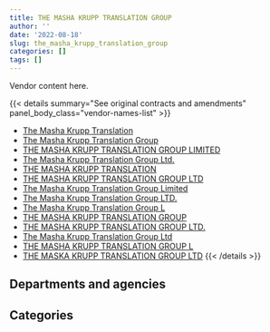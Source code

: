 ```yaml
---
title: THE MASHA KRUPP TRANSLATION GROUP
author: ''
date: '2022-08-18'
slug: the_masha_krupp_translation_group
categories: []
tags: []
---
```


<script src="/rmarkdown-libs/htmlwidgets/htmlwidgets.js"></script>
<link href="/rmarkdown-libs/datatables-css/datatables-crosstalk.css" rel="stylesheet" />
<script src="/rmarkdown-libs/datatables-binding/datatables.js"></script>
<script src="/rmarkdown-libs/jquery/jquery-3.6.0.min.js"></script>
<link href="/rmarkdown-libs/dt-core-bootstrap/css/dataTables.bootstrap.min.css" rel="stylesheet" />
<link href="/rmarkdown-libs/dt-core-bootstrap/css/dataTables.bootstrap.extra.css" rel="stylesheet" />
<script src="/rmarkdown-libs/dt-core-bootstrap/js/jquery.dataTables.min.js"></script>
<script src="/rmarkdown-libs/dt-core-bootstrap/js/dataTables.bootstrap.min.js"></script>
<link href="/rmarkdown-libs/crosstalk/css/crosstalk.min.css" rel="stylesheet" />
<script src="/rmarkdown-libs/crosstalk/js/crosstalk.min.js"></script>
<script src="/rmarkdown-libs/htmlwidgets/htmlwidgets.js"></script>
<link href="/rmarkdown-libs/datatables-css/datatables-crosstalk.css" rel="stylesheet" />
<script src="/rmarkdown-libs/datatables-binding/datatables.js"></script>
<script src="/rmarkdown-libs/jquery/jquery-3.6.0.min.js"></script>
<link href="/rmarkdown-libs/dt-core-bootstrap/css/dataTables.bootstrap.min.css" rel="stylesheet" />
<link href="/rmarkdown-libs/dt-core-bootstrap/css/dataTables.bootstrap.extra.css" rel="stylesheet" />
<script src="/rmarkdown-libs/dt-core-bootstrap/js/jquery.dataTables.min.js"></script>
<script src="/rmarkdown-libs/dt-core-bootstrap/js/dataTables.bootstrap.min.js"></script>
<link href="/rmarkdown-libs/crosstalk/css/crosstalk.min.css" rel="stylesheet" />
<script src="/rmarkdown-libs/crosstalk/js/crosstalk.min.js"></script>

Vendor content here.

{{< details summary="See original contracts and amendments" panel_body_class="vendor-names-list" >}}
- [The Masha Krupp Translation](https://search.open.canada.ca/en/ct/?sort=contract_value_f%20desc&page=1&search_text=%22The%20Masha%20Krupp%20Translation%22)
- [The Masha Krupp Translation Group](https://search.open.canada.ca/en/ct/?sort=contract_value_f%20desc&page=1&search_text=%22The%20Masha%20Krupp%20Translation%20Group%22)
- [THE MASHA KRUPP TRANSLATION GROUP LIMITED](https://search.open.canada.ca/en/ct/?sort=contract_value_f%20desc&page=1&search_text=%22THE%20MASHA%20KRUPP%20TRANSLATION%20GROUP%20LIMITED%22)
- [The Masha Krupp Translation Group Ltd.](https://search.open.canada.ca/en/ct/?sort=contract_value_f%20desc&page=1&search_text=%22The%20Masha%20Krupp%20Translation%20Group%20Ltd.%22)
- [THE MASHA KRUPP TRANSLATION](https://search.open.canada.ca/en/ct/?sort=contract_value_f%20desc&page=1&search_text=%22THE%20MASHA%20KRUPP%20TRANSLATION%22)
- [THE MASHA KRUPP TRANSLATION GROUP LTD](https://search.open.canada.ca/en/ct/?sort=contract_value_f%20desc&page=1&search_text=%22THE%20MASHA%20KRUPP%20TRANSLATION%20GROUP%20LTD%22)
- [The Masha Krupp Translation Group Limited](https://search.open.canada.ca/en/ct/?sort=contract_value_f%20desc&page=1&search_text=%22The%20Masha%20Krupp%20Translation%20Group%20Limited%22)
- [The Masha Krupp Translation Group LTD.](https://search.open.canada.ca/en/ct/?sort=contract_value_f%20desc&page=1&search_text=%22The%20Masha%20Krupp%20Translation%20Group%20LTD.%22)
- [The Masha Krupp Translation Group L](https://search.open.canada.ca/en/ct/?sort=contract_value_f%20desc&page=1&search_text=%22The%20Masha%20Krupp%20Translation%20Group%20L%22)
- [THE MASHA KRUPP TRANSLATION GROUP](https://search.open.canada.ca/en/ct/?sort=contract_value_f%20desc&page=1&search_text=%22THE%20MASHA%20KRUPP%20TRANSLATION%20GROUP%22)
- [THE MASHA KRUPP TRANSLATION GROUP LTD.](https://search.open.canada.ca/en/ct/?sort=contract_value_f%20desc&page=1&search_text=%22THE%20MASHA%20KRUPP%20TRANSLATION%20GROUP%20LTD.%22)
- [The Masha Krupp Translation Group Ltd](https://search.open.canada.ca/en/ct/?sort=contract_value_f%20desc&page=1&search_text=%22The%20Masha%20Krupp%20Translation%20Group%20Ltd%22)
- [THE MASHA KRUPP TRANSLATION GROUP L](https://search.open.canada.ca/en/ct/?sort=contract_value_f%20desc&page=1&search_text=%22THE%20MASHA%20KRUPP%20TRANSLATION%20GROUP%20L%22)
- [THE MASKA KRUPP TRANSLATION GROUP LTD](https://search.open.canada.ca/en/ct/?sort=contract_value_f%20desc&page=1&search_text=%22THE%20MASKA%20KRUPP%20TRANSLATION%20GROUP%20LTD%22)
{{< /details >}}

## Departments and agencies

<div id="htmlwidget-1" style="width:100%;height:auto;" class="datatables html-widget"></div>
<script type="application/json" data-for="htmlwidget-1">{"x":{"style":"bootstrap","filter":"none","vertical":false,"data":[["<a href=\"/departments/atssc-scdata/\">Administrative Tribunals Support Service of Canada<\/a>","<a href=\"/departments/cas-satj/\">Courts Administration Service<\/a>","<a href=\"/departments/cbsa-asfc/\">Canada Border Services Agency<\/a>","<a href=\"/departments/cfia-acia/\">Canadian Food Inspection Agency<\/a>","<a href=\"/departments/cra-arc/\">Canada Revenue Agency<\/a>","<a href=\"/departments/csc-scc/\">Correctional Service of Canada<\/a>","<a href=\"/departments/dfo-mpo/\">Fisheries and Oceans Canada<\/a>","<a href=\"/departments/dnd-mdn/\">National Defence<\/a>","<a href=\"/departments/fin/\">Department of Finance Canada<\/a>","<a href=\"/departments/nrcan-rncan/\">Natural Resources Canada<\/a>","<a href=\"/departments/oag-bvg/\">Office of the Auditor General of Canada<\/a>","<a href=\"/departments/pco-bcp/\">Privy Council Office<\/a>","<a href=\"/departments/ps-sp/\">Public Safety Canada<\/a>","<a href=\"/departments/pwgsc-tpsgc/\">Public Services and Procurement Canada<\/a>","<a href=\"/departments/statcan/\">Statistics Canada<\/a>","<a href=\"/departments/tbs-sct/\">Treasury Board of Canada Secretariat<\/a>","<a href=\"/departments/tc/\">Transport Canada<\/a>","<a href=\"/departments/wd-deo/\">Western Economic Diversification Canada<\/a>"],[306548.12,1200000,null,84517.81,12354.72,979573.73,24973,null,683599.1,0,0,null,415604.05,543399.63,null,1362079.17,18228.92,null],[634248.12,null,null,null,null,846075.56,null,null,683599.1,10328.2,0,22679.1,498466.38,2540557.07,null,1362079.17,43198.67,7720.59],[307387.98,null,28805.75,null,10874.63,947216.73,null,12712.5,685471.98,null,null,null,345726.1,2889705.42,971800,1365810.9,87126.48,25091.91],[null,null,236365.46,null,39692.41,null,null,null,170431.56,null,null,null,6097.09,1666403.87,null,1362079.17,55151.64,null]],"container":"<table class=\"table table-striped table-hover row-border order-column display\">\n  <thead>\n    <tr>\n      <th>Department<\/th>\n      <th>2017-2018<\/th>\n      <th>2018-2019<\/th>\n      <th>2019-2020<\/th>\n      <th>2020-2021<\/th>\n    <\/tr>\n  <\/thead>\n<\/table>","options":{"order":[[4,"desc"]],"pageLength":10,"autoWidth":true,"columnDefs":[{"targets":1,"render":"function(data, type, row, meta) {\n    return type !== 'display' ? data : DTWidget.formatCurrency(data, \"$\", 2, 3, \",\", \".\", true, null);\n  }"},{"targets":2,"render":"function(data, type, row, meta) {\n    return type !== 'display' ? data : DTWidget.formatCurrency(data, \"$\", 2, 3, \",\", \".\", true, null);\n  }"},{"targets":3,"render":"function(data, type, row, meta) {\n    return type !== 'display' ? data : DTWidget.formatCurrency(data, \"$\", 2, 3, \",\", \".\", true, null);\n  }"},{"targets":4,"render":"function(data, type, row, meta) {\n    return type !== 'display' ? data : DTWidget.formatCurrency(data, \"$\", 2, 3, \",\", \".\", true, null);\n  }"},{"width":"16%","targets":[1,2,3,4]},{"className":"dt-right","targets":[1,2,3,4]}],"orderClasses":false}},"evals":["options.columnDefs.0.render","options.columnDefs.1.render","options.columnDefs.2.render","options.columnDefs.3.render"],"jsHooks":[]}</script>

## Categories

<div id="htmlwidget-2" style="width:100%;height:auto;" class="datatables html-widget"></div>
<script type="application/json" data-for="htmlwidget-2">{"x":{"style":"bootstrap","filter":"none","vertical":false,"data":[["<a href=\"/categories/2_professional_services/\">Professional services<\/a>","<a href=\"/categories/6_industrial_products_and_services/\">Industrial products and services<\/a>","<a href=\"/categories/8_security_and_protection/\">Security and protection<\/a>"],[5630878.26,null,null],[6637249.7,11702.28,null],[7648924.63,null,28805.75],[3345055.74,null,191165.46]],"container":"<table class=\"table table-striped table-hover row-border order-column display\">\n  <thead>\n    <tr>\n      <th>Category<\/th>\n      <th>2017-2018<\/th>\n      <th>2018-2019<\/th>\n      <th>2019-2020<\/th>\n      <th>2020-2021<\/th>\n    <\/tr>\n  <\/thead>\n<\/table>","options":{"order":[[4,"desc"]],"dom":"t","pageLength":30,"autoWidth":true,"columnDefs":[{"targets":1,"render":"function(data, type, row, meta) {\n    return type !== 'display' ? data : DTWidget.formatCurrency(data, \"$\", 2, 3, \",\", \".\", true, null);\n  }"},{"targets":2,"render":"function(data, type, row, meta) {\n    return type !== 'display' ? data : DTWidget.formatCurrency(data, \"$\", 2, 3, \",\", \".\", true, null);\n  }"},{"targets":3,"render":"function(data, type, row, meta) {\n    return type !== 'display' ? data : DTWidget.formatCurrency(data, \"$\", 2, 3, \",\", \".\", true, null);\n  }"},{"targets":4,"render":"function(data, type, row, meta) {\n    return type !== 'display' ? data : DTWidget.formatCurrency(data, \"$\", 2, 3, \",\", \".\", true, null);\n  }"},{"width":"16%","targets":[1,2,3,4]},{"className":"dt-right","targets":[1,2,3,4]}],"orderClasses":false,"lengthMenu":[10,25,30,50,100]}},"evals":["options.columnDefs.0.render","options.columnDefs.1.render","options.columnDefs.2.render","options.columnDefs.3.render"],"jsHooks":[]}</script>
